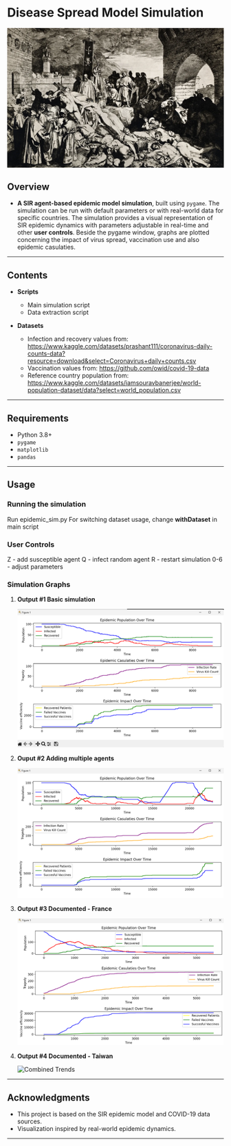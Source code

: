 # Disease Spread Model Simulation 

![Simulation](./assets/blackplague.png)

## Overview
- **A SIR agent-based epidemic model simulation**, built using `pygame`. The simulation can be run with default parameters or with real-world data for specific countries.
The simulation provides a visual representation of SIR epidemic dynamics with parameters adjustable in real-time and other **user controls**. Beside the pygame window,
graphs are plotted concerning the impact of virus spread, vaccination use and also epidemic casulaties.

---

## Contents
- **Scripts**
  - Main simulation script
  - Data extraction script

- **Datasets**
  - Infection and recovery values from: https://www.kaggle.com/datasets/prashant111/coronavirus-daily-counts-data?resource=download&select=Coronavirus+daily+counts.csv
  - Vaccination values from: https://github.com/owid/covid-19-data
  - Reference country population from: https://www.kaggle.com/datasets/iamsouravbanerjee/world-population-dataset/data?select=world_population.csv

---

## Requirements
- Python 3.8+
- `pygame`
- `matplotlib`
- `pandas`
  
---

## Usage

### Running the simulation
 Run epidemic_sim.py
 For switching dataset usage, change **withDataset** in main script

### User Controls
 Z - add susceptible agent
 Q - infect random agent
 R - restart simulation
 0-6 - adjust parameters
 
### Simulation Graphs
1. **Output #1 Basic simulation**

   ![Infection Curve](./assets/graph.png)

2. **Ouput #2 Adding multiple agents**

   ![Recovery Curve](./assets/graph2.png)

3. **Output #3 Documented - France**

   ![Vaccination Curve](./assets/french_graph.png)

4. **Output #4 Documented - Taiwan**

   ![Combined Trends](./images/taiwan_graph.png)

---

## Acknowledgments

- This project is based on the SIR epidemic model and COVID-19 data sources.
- Visualization inspired by real-world epidemic dynamics.

---

